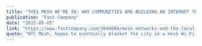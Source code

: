 ```yaml
---
title: "THIS MESH WE'RE IN: WHY COMMUNITIES ARE BUILDING AN INTERNET THAT'S MORE LOCAL"
publication: "Fast Company"
date: "2015-05-05"
link: "https://www.fastcompany.com/3044686/mesh-networks-and-the-local-internet-movement"
quote: "NYC Mesh, hopes to eventually blanket the city in a mesh Wi-Fi network... The more routers that join the network and expand its coverage, the more useful it is..."
---
```

